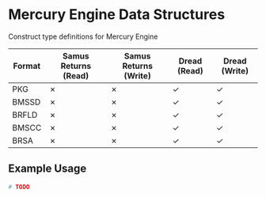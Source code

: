 # Mercury Engine Data Structures
Construct type definitions for Mercury Engine

| Format   | Samus Returns (Read) | Samus Returns (Write) | Dread (Read) | Dread (Write) |
| -------- | -------------------- | --------------------- | ------------ | ------------- |
| PKG      | &cross;              | &cross;               | &check;      | &check;       |
| BMSSD    | &cross;              | &cross;               | &check;      | &check;       |
| BRFLD    | &cross;              | &cross;               | &check;      | &check;       |
| BMSCC    | &cross;              | &cross;               | &check;      | &check;       |
| BRSA     | &cross;              | &cross;               | &check;      | &check;       |


## Example Usage

```python
# TODO
```
